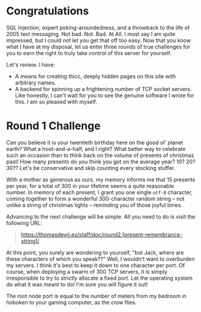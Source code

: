 # Congratulations

SQL Injection, expert poking-aroundedness, and a throwback to the life of 2005
text messaging. Not bad. Not. Bad. At All. I must say I am quite impressed, but
I could not let you get that off too easy. Now that you know what I have at
my disposal, let us enter three rounds of true challenges for you to earn
the right to truly take control of this server for yourself.

Let's review. I have:

- A means for creating thicc, deeply hidden pages on this site with arbitrary
  names.
- A backend for spinning up a frightening number of TCP socket servers. Like
  honestly, I can't wait for you to see the genuine software I wrote for this.
  I am so pleased with myself.

# Round 1 Challenge

Can you believe it is your twentieth birthday here on the good ol' planet earth?
What a hoot-and-a-half, and I right? What better way to celebrate such an occasion
than to think back on the volume of presents of christmas past! How many presents
do you think you got on the average year? 10? 20? 30?? Let's be conservative
and skip counting every stocking stuffer.

With a mother as generous as ours, my memory informs me that 15 presents per
year, for a total of 300 in your lifetime seems a quite reasonable number. In
memory of each present, I grant you one single `utf-8` character, coming
together to form a wonderful 300-character random string – not unlike a string
of christmas lights – reminding you of those joyful times.

Advancing to the next challenge will be simple. All you need to do is visit
the following URL:

> https://thomasdevri.es/staff/doc/round2.[present-remembrance-string]/

At this point, you surely are wondering to yourself, "but Jack, where
are these characters of which you speak??" Well, I wouldn't want to
overburden my servers. I think it's best to keep it down to one character
per port. Of course, when deploying a swarm of 300 TCP servers, it is simply
irresponsible to try to strictly allocate a fixed port. Let the operating
system do what it was meant to do! I'm sure you will figure it out!

The root node port is equal to the number of meters from my bedroom in hoboken
to your gaming computer, as the crow flies.
